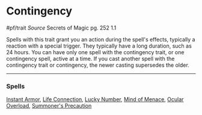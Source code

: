 # Contingency
#pf/trait 
*Source* Secrets of Magic pg. 252 1.1

Spells with this trait grant you an action during the spell's effects, typically a reaction with a special trigger. They typically have a long duration, such as 24 hours. You can have only one spell with the contingency trait, or one contingency spell, active at a time. If you cast another spell with the contingency trait or contingency, the newer casting supersedes the older.

---

### Spells
[Instant Armor](../Magic/Spells/Level%202/Instant%20Armor.md), [Life Connection](../Magic/Spells/Level%203/Life%20Connection.md), [Lucky Number](../Magic/Spells/Level%202/Lucky%20Number.md), [Mind of Menace](../Magic/Spells/Level%203/Mind%20of%20Menace.md), [Ocular Overload](../Magic/Spells/Level%204/Ocular%20Overload.md), [Summoner's Precaution](../Magic/Spells/Level%202/Summoner's%20Precaution.md)
